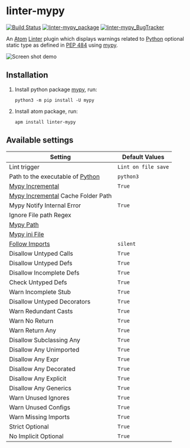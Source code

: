 # linter-mypy

[![Build Status](https://travis-ci.org/elarivie/linter-mypy.svg?branch=master)](https://travis-ci.org/elarivie/linter-mypy)
[![linter-mypy_package](https://img.shields.io/apm/dm/linter-mypy.svg?style=flat-square)][linter-mypy_package]
[![linter-mypy_BugTracker](https://img.shields.io/github/issues/elarivie/linter-mypy.svg)][linter-mypy_BugTracker]

An [Atom][atom] [Linter][linter] plugin which displays warnings related to [Python][python] optional static type as defined in [PEP 484][spec] using [mypy][mypy homepage].

![Screen shot demo](https://github.com/elarivie/linter-mypy/raw/master/doc/ScreenShotDemo.png)

## Installation

1.  Install python package [mypy][mypy], run:

    ```ShellSession
    python3 -m pip install -U mypy
    ```

2.  Install atom package, run:

    ```ShellSession
    apm install linter-mypy
    ```

## Available settings

| Setting                                     | Default Values       |
| ------------------------------------------- | -------------------- |
| Lint trigger                                          |  `Lint on file save` |
| Path to the executable of [Python][python]            |     `python3`        |
| [Mypy Incremental][MypyIncremental]                   |     `True`           |
| [Mypy Incremental][MypyIncremental] Cache Folder Path |                      |
| Mypy Notify Internal Error                            |     `True`           |
| Ignore File path Regex                                |                      |
| [Mypy Path][MypyPath]                                 |                      |
| [Mypy ini File][OptMypyIni]                           |                      |
| [Follow Imports][OptFollowImports]                    |     `silent`         |
| Disallow Untyped Calls                                |     `True`           |
| Disallow Untyped Defs                                 |     `True`           |
| Disallow Incomplete Defs                              |     `True`           |
| Check Untyped Defs                                    |     `True`           |
| Warn Incomplete Stub                                  |     `True`           |
| Disallow Untyped Decorators                           |     `True`           |
| Warn Redundant Casts                                  |     `True`           |
| Warn No Return                                        |     `True`           |
| Warn Return Any                                       |     `True`           |
| Disallow Subclassing Any                              |     `True`           |
| Disallow Any Unimported                               |     `True`           |
| Disallow Any Expr                                     |     `True`           |
| Disallow Any Decorated                                |     `True`           |
| Disallow Any Explicit                                 |     `True`           |
| Disallow Any Generics                                 |     `True`           |
| Warn Unused Ignores                                   |     `True`           |
| Warn Unused Configs                                   |     `True`           |
| Warn Missing Imports                                  |     `True`           |
| Strict Optional                                       |     `True`           |
| No Implicit Optional                                  |     `True`           |

[linter]: https://github.com/atom-community/linter
[install linter]: https://github.com/atom-community/linter#installation
[mypy]: https://pypi.python.org/pypi/mypy
[mypy homepage]: http://www.mypy-lang.org/
[spec]: https://www.python.org/dev/peps/pep-0484/
[atom]: https://atom.io/
[linter-mypy_repo]: https://github.com/elarivie/linter-mypy
[linter-mypy_package]: https://atom.io/packages/linter-mypy
[linter-mypy_BugTracker]: https://github.com/elarivie/linter-mypy/issues
[python]: https://www.python.org
[OptMypyIni]: http://mypy.readthedocs.io/en/stable/config_file.html
[OptFollowImports]: http://mypy.readthedocs.io/en/stable/command_line.html#following-imports-or-not
[MypyPath]: http://mypy.readthedocs.io/en/latest/command_line.html#how-imports-are-found
[MypyIncremental]: http://mypy.readthedocs.io/en/latest/command_line.html#incremental
